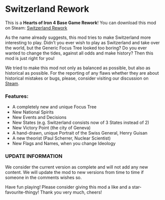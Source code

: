 # Switzerland Rework

This is a **Hearts of Iron 4 Base Game Rework**! You can download this mod on Steam: [Switzerland Rework](https://steamcommunity.com/sharedfiles/filedetails/?id=925983866&searchtext=) 

As the name already suggests, this mod tries to make Switzerland more interesting to play. Didn’t you ever wish to play as Switzerland and take over the world, but the Generic Focus Tree looked too boring? Do you ever wanted to change the tides, against all odds and make history? Then this mod is just right for you!

We tried to make this mod not only as balanced as possible, but also as historical as possible. For the reporting of any flaws whether they are about historical mistakes or bugs, please, consider visiting our discussion on [Steam](https://steamcommunity.com/sharedfiles/filedetails/?id=925983866&searchtext=).

### Features:
- A completely new and unique Focus Tree
- New National Spirits
- New Events and Decisions
- New States (e.g. Switzerland consists now of 3 States instead of 2)
- New Victory Point (the city of Geneva)
- A hand-drawn, unique Portrait of the Swiss General, Henry Guisan
- A new theorist (Paul Scherrer, Nuclear Scientist)
- New Flags and Names, when you change Ideology

### UPDATE INFORMATION
We consider the current version as complete and will not add any new content. We will update the mod to new versions from time to time if someone in the comments wishes so.

Have fun playing!
Please consider giving this mod a like and a star-favourite-thingy!
Thank you very much, cheers!
